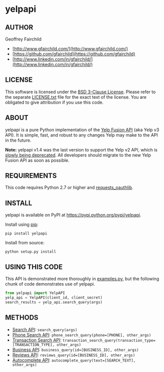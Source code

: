 # yelpapi

## AUTHOR
Geoffrey Fairchild
* [http://www.gfairchild.com/](http://www.gfairchild.com/)
* [https://github.com/gfairchild](https://github.com/gfairchild)
* [http://www.linkedin.com/in/gfairchild/](http://www.linkedin.com/in/gfairchild/)

## LICENSE
This software is licensed under the [BSD 3-Clause License](http://opensource.org/licenses/BSD-3-Clause). Please refer to the separate [LICENSE.txt](LICENSE.txt) file for the exact text of the license. You are obligated to give attribution if you use this code.

## ABOUT
yelpapi is a pure Python implementation of the [Yelp Fusion API](https://www.yelp.com/developers/documentation/v3/get_started) (aka Yelp v3 API). It is simple, fast, and robust to any changes Yelp may make to the API in the future.

**Note:** yelpapi v1.4 was the last version to support the Yelp v2 API, which is [slowly being deprecated](https://engineeringblog.yelp.com/2017/02/recent-improvements-to-the-fusion-api.html). All developers should migrate to the new Yelp Fusion API as soon as possible.

## REQUIREMENTS
This code requires Python 2.7 or higher and [requests_oauthlib](https://github.com/requests/requests-oauthlib).

## INSTALL
yelpapi is available on PyPI at https://pypi.python.org/pypi/yelpapi.

Install using [pip](http://www.pip-installer.org/):

    pip install yelpapi

Install from source:

    python setup.py install

## USING THIS CODE
This API is demonstrated more thoroughly in [examples.py](examples/examples.py), but the following chunk of code demonstrates use of yelpapi. 

```python
from yelpapi import YelpAPI
yelp_api = YelpAPI(client_id, client_secret)
search_results = yelp_api.search_query(args)
```

## METHODS
* [Search API](https://www.yelp.com/developers/documentation/v3/business_search): `search_query(args)`
* [Phone Search API](https://www.yelp.com/developers/documentation/v3/business_search_phone): `phone_search_query(phone=[PHONE], other_args)`
* [Transaction Search API](https://www.yelp.com/developers/documentation/v3/transactions_search): `transaction_search_query(transaction_type=[TRANSACTION_TYPE], other_args)`
* [Business API](https://www.yelp.com/developers/documentation/v3/business): `business_query(id=[BUSINESS_ID], other_args)`
* [Reviews API](https://www.yelp.com/developers/documentation/v3/business_reviews): `reviews_query(id=[BUSINESS_ID], other_args)`
* [Autocomplete API](https://www.yelp.com/developers/documentation/v3/autocomplete): `autocomplete_query(text=[SEARCH_TEXT], other_args)`
